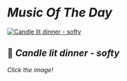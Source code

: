 # _Music Of The Day_<br>
[![Candle lit dinner - softy](https://github.com/i-soj-ng/IMYMEMINE/blob/main/capture.JPG)](https://youtu.be/J_tTDAsJ9CE "Click this")<br>
## 🤍 **_Candle lit dinner - softy_**
_Click the image!_
